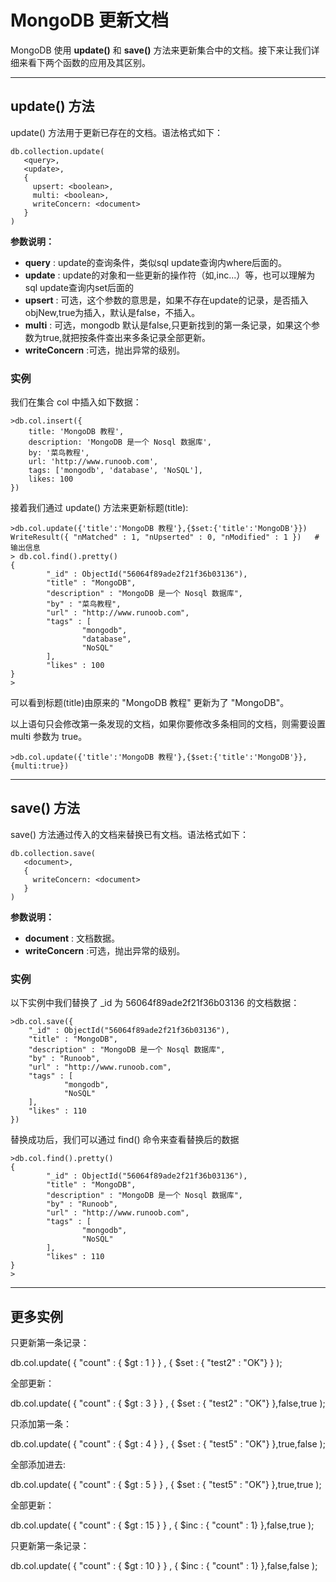 # MongoDB 更新文档

MongoDB 使用 **update()** 和 **save()** 方法来更新集合中的文档。接下来让我们详细来看下两个函数的应用及其区别。

------

## update() 方法

update() 方法用于更新已存在的文档。语法格式如下：

```
db.collection.update(
   <query>,
   <update>,
   {
     upsert: <boolean>,
     multi: <boolean>,
     writeConcern: <document>
   }
)
```

**参数说明：**

- **query** : update的查询条件，类似sql update查询内where后面的。
- **update** : update的对象和一些更新的操作符（如$,$inc...）等，也可以理解为sql update查询内set后面的
- **upsert** : 可选，这个参数的意思是，如果不存在update的记录，是否插入objNew,true为插入，默认是false，不插入。
- **multi** : 可选，mongodb 默认是false,只更新找到的第一条记录，如果这个参数为true,就把按条件查出来多条记录全部更新。
- **writeConcern** :可选，抛出异常的级别。

### 实例

我们在集合 col 中插入如下数据：

```
>db.col.insert({
    title: 'MongoDB 教程', 
    description: 'MongoDB 是一个 Nosql 数据库',
    by: '菜鸟教程',
    url: 'http://www.runoob.com',
    tags: ['mongodb', 'database', 'NoSQL'],
    likes: 100
})
```

接着我们通过 update() 方法来更新标题(title):

```
>db.col.update({'title':'MongoDB 教程'},{$set:{'title':'MongoDB'}})
WriteResult({ "nMatched" : 1, "nUpserted" : 0, "nModified" : 1 })   # 输出信息
> db.col.find().pretty()
{
        "_id" : ObjectId("56064f89ade2f21f36b03136"),
        "title" : "MongoDB",
        "description" : "MongoDB 是一个 Nosql 数据库",
        "by" : "菜鸟教程",
        "url" : "http://www.runoob.com",
        "tags" : [
                "mongodb",
                "database",
                "NoSQL"
        ],
        "likes" : 100
}
>
```

可以看到标题(title)由原来的 "MongoDB 教程" 更新为了 "MongoDB"。

以上语句只会修改第一条发现的文档，如果你要修改多条相同的文档，则需要设置 multi 参数为 true。

```
>db.col.update({'title':'MongoDB 教程'},{$set:{'title':'MongoDB'}},{multi:true})
```

------

## save() 方法

save() 方法通过传入的文档来替换已有文档。语法格式如下：

```
db.collection.save(
   <document>,
   {
     writeConcern: <document>
   }
)
```

**参数说明：**

- **document** : 文档数据。
- **writeConcern** :可选，抛出异常的级别。

### 实例

以下实例中我们替换了 _id 为 56064f89ade2f21f36b03136 的文档数据：

```
>db.col.save({
    "_id" : ObjectId("56064f89ade2f21f36b03136"),
    "title" : "MongoDB",
    "description" : "MongoDB 是一个 Nosql 数据库",
    "by" : "Runoob",
    "url" : "http://www.runoob.com",
    "tags" : [
            "mongodb",
            "NoSQL"
    ],
    "likes" : 110
})
```

替换成功后，我们可以通过 find() 命令来查看替换后的数据

```
>db.col.find().pretty()
{
        "_id" : ObjectId("56064f89ade2f21f36b03136"),
        "title" : "MongoDB",
        "description" : "MongoDB 是一个 Nosql 数据库",
        "by" : "Runoob",
        "url" : "http://www.runoob.com",
        "tags" : [
                "mongodb",
                "NoSQL"
        ],
        "likes" : 110
}
> 
```

------

## 更多实例

只更新第一条记录：

db.col.update( { "count" : { $gt : 1 } } , { $set : { "test2" : "OK"} } );

全部更新：

db.col.update( { "count" : { $gt : 3 } } , { $set : { "test2" : "OK"} },false,true );

只添加第一条：

db.col.update( { "count" : { $gt : 4 } } , { $set : { "test5" : "OK"} },true,false );

全部添加进去:

db.col.update( { "count" : { $gt : 5 } } , { $set : { "test5" : "OK"} },true,true );

全部更新：

db.col.update( { "count" : { $gt : 15 } } , { $inc : { "count" : 1} },false,true );

只更新第一条记录：

db.col.update( { "count" : { $gt : 10 } } , { $inc : { "count" : 1} },false,false );